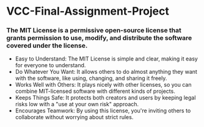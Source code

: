 # VCC-Final-Assignment-Project

### The MIT License is a permissive open-source license that grants permission to use, modify, and distribute the software covered under the license.



- Easy to Understand: The MIT License is simple and clear, making it easy for everyone to understand.
- Do Whatever You Want: It allows others to do almost anything they want with the software, like using, changing, and sharing it freely.
- Works Well with Others: It plays nicely with other licenses, so you can combine MIT-licensed software with different kinds of projects.
- Keeps Things Safe: It protects both creators and users by keeping legal risks low with a "use at your own risk" approach.
- Encourages Teamwork: By using this license, you're inviting others to collaborate without worrying about strict rules.

